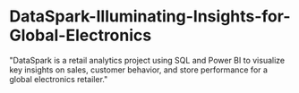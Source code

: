 # DataSpark-Illuminating-Insights-for-Global-Electronics
"DataSpark is a retail analytics project using SQL and Power BI to visualize key insights on sales, customer behavior, and store performance for a global electronics retailer."
